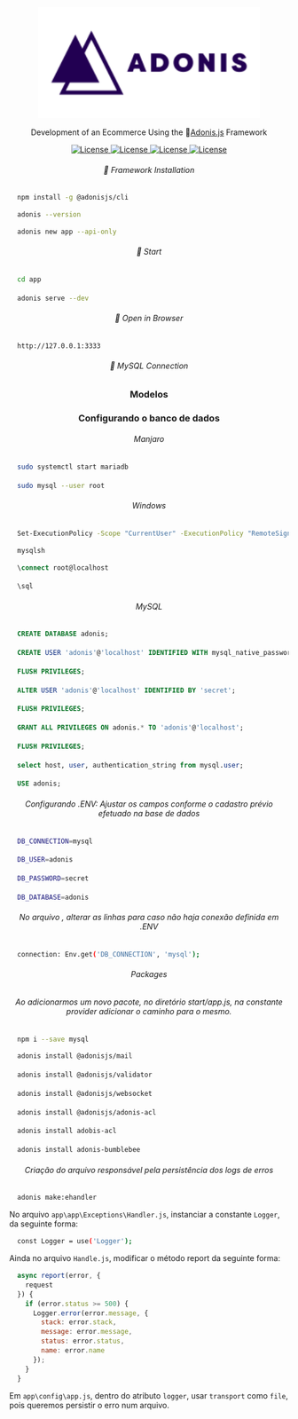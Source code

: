 <p align="center"><a href="https://adonisjs.com"><p align="center"><img src="../adonis-js-seeklogo.com.svg" width="400"></p></a></p>

<p align="center">Development of an Ecommerce Using the 🚀<a href="https://adonisjs.com">Adonis.js</a> Framework</p>

<p align="center">
    <a href="https://opensource.org/licenses/MIT">
        <img alt="License" src="https://img.shields.io/badge/License-MIT-yellow.svg">
    </a>
    <a href="#">
        <img alt="License" src="https://img.shields.io/github/languages/count/MagicalStrangeQuark/ecommerce-adonis">
    </a>
    <a href="#">
        <img alt="License" src="https://img.shields.io/github/last-commit/MagicalStrangeQuark/ecommerce-adonis">
    </a>
    <a href="#">
        <img alt="License" src="https://img.shields.io/github/followers/MagicalStrangeQuark?style=social">
    </a>
</p>

<h6 align="center">🥂 Framework Installation</h6>

```bash
  npm install -g @adonisjs/cli
```

```bash
  adonis --version
```

```bash
  adonis new app --api-only
```

<h6 align="center">🍾 Start</h6>

```bash
  cd app
    
  adonis serve --dev
```

<h6 align="center">🍻 Open in Browser</h6>

```bash
  http://127.0.0.1:3333
```

<h6 align="center">🌂 MySQL Connection</h6>

<h3 align="center">Modelos</h3>

<h3 align="center">Configurando o banco de dados</h3>

<h6 align="center">Manjaro</h6>

```bash
  sudo systemctl start mariadb

  sudo mysql --user root
```

<h6 align="center">Windows</h6>

```bash
  Set-ExecutionPolicy -Scope "CurrentUser" -ExecutionPolicy "RemoteSigned"
```

```bash
  mysqlsh
```

```sql
  \connect root@localhost

  \sql
```

<h6 align="center">MySQL</h6>

```sql
  CREATE DATABASE adonis;

  CREATE USER 'adonis'@'localhost' IDENTIFIED WITH mysql_native_password;

  FLUSH PRIVILEGES;

  ALTER USER 'adonis'@'localhost' IDENTIFIED BY 'secret';

  FLUSH PRIVILEGES;

  GRANT ALL PRIVILEGES ON adonis.* TO 'adonis'@'localhost';

  FLUSH PRIVILEGES;

  select host, user, authentication_string from mysql.user;

  USE adonis;
```

<h6 align="center">Configurando .ENV: Ajustar os campos conforme o cadastro prévio efetuado na base de dados</h6>

```bash
  DB_CONNECTION=mysql

  DB_USER=adonis

  DB_PASSWORD=secret

  DB_DATABASE=adonis
```

<h6 align="center">No arquivo <app\config\database.js>, alterar as linhas para caso não haja conexão definida em .ENV</h6>

```bash
  connection: Env.get('DB_CONNECTION', 'mysql');
```

<h6 align="center">Packages</h6>

<h6 align="center">Ao adicionarmos um novo pacote, no diretório start/app.js, na constante provider adicionar o caminho para o mesmo.</h6>

```bash
  npm i --save mysql
```

```bash
  adonis install @adonisjs/mail

  adonis install @adonisjs/validator

  adonis install @adonisjs/websocket
  
  adonis install @adonisjs/adonis-acl

  adonis install adobis-acl

  adonis install adonis-bumblebee
```

<h6 align="center">Criação do arquivo responsável pela persistência dos logs de erros</h6>

```bash
  adonis make:ehandler
```

No arquivo `app\app\Exceptions\Handler.js`, instanciar a constante `Logger`, da seguinte forma:

```bash
  const Logger = use('Logger');
```

Ainda no arquivo `Handle.js`, modificar o método report da seguinte forma:

```javascript
  async report(error, {
    request
  }) {
    if (error.status >= 500) {
      Logger.error(error.message, {
        stack: error.stack,
        message: error.message,
        status: error.status,
        name: error.name
      });
    }
  }
```

Em `app\config\app.js`, dentro do atributo `logger`, usar `transport` como `file`, pois queremos persistir o erro num arquivo.